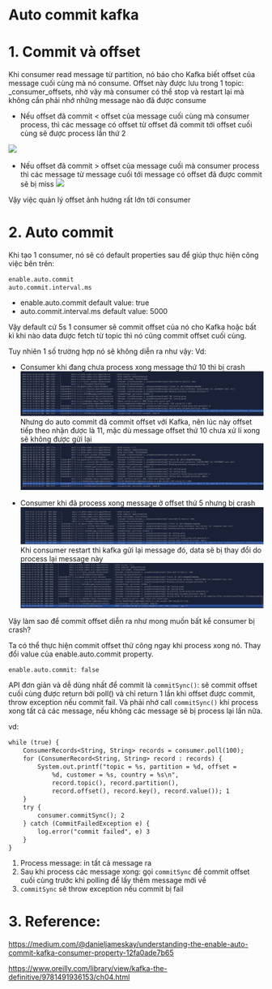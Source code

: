 # Auto commit kafka

# 1. Commit và offset

Khi consumer read message từ partition, nó báo cho Kafka biết offset của message cuối cùng mà nó consume. Offset này được lưu trong 1 topic: _consumer_offsets, nhờ vậy mà consumer có thể stop và restart lại mà không cần phải nhớ những message nào đã được consume

- Nếu offset đã commit < offset của message cuối cùng mà consumer process, thì các message có offset từ offset đã commit tới offset cuối cùng sẽ được process lần thứ 2

![](https://www.oreilly.com/library/view/kafka-the-definitive/9781491936153/assets/ktdg_04in06.png)

- Nếu offset đã commit > offset của message cuối mà consumer process thì các message từ message cuối tới message có offset đã được commit sẽ bị miss
![](https://www.oreilly.com/library/view/kafka-the-definitive/9781491936153/assets/ktdg_04in07.png)

Vậy việc quản lý offset ảnh hướng rất lớn tới consumer 

# 2. Auto commit

Khi tạo 1 consumer, nó sẽ có default properties sau để giúp thực hiện công việc bên trên:

```
enable.auto.commit
auto.commit.interval.ms
```


- enable.auto.commit default value: true
- auto.commit.interval.ms default value: 5000

Vậy default cứ 5s 1 consumer sẽ commit offset của nó cho Kafka hoặc bất kì khi nào data được fetch từ topic thì nó cũng commit offset cuối cùng.



Tuy nhiên 1 số trường hợp nó sẽ không diễn ra như vậy:
Vd: 

- Consumer khi đang chưa process xong message thứ 10 thì bị crash 
![](media/cap3.png)
Nhưng do auto commit đã commit offset với Kafka, nên lúc này offset tiếp theo nhận được là 11, mặc dù message offset thứ 10 chưa xử lí xong sẽ không được gửi lại
![](media/cap4.png)

- Consumer khi đã process xong message ở offset thứ 5 nhưng bị crash
![](media/cap1.png)
Khi consumer restart thì kafka gửi lại message đó, data sẽ bị thay đổi do process lại message này
![](media/cap2.png)


Vậy làm sao để commit offset diễn ra như mong muốn bất kể consumer bị crash?

Ta có thể thực hiện commit offset thử công ngay khi process xong nó.
Thay đổi value của enable.auto.commit property.

```
enable.auto.commit: false
```

API đơn giản và dễ dùng nhất để commit là `commitSync()`: sẽ commit offset cuối cùng được return bởi poll() và chỉ return 1 lần khi offset được commit, throw exception nếu commit fail. Và phải nhớ call `commitSync()` khi process xong tất cả các message, nếu không các message sẽ bị process lại lần nữa.

vd:
```
while (true) {
    ConsumerRecords<String, String> records = consumer.poll(100);
    for (ConsumerRecord<String, String> record : records) {
        System.out.printf("topic = %s, partition = %d, offset =
            %d, customer = %s, country = %s\n",
            record.topic(), record.partition(),
            record.offset(), record.key(), record.value()); 1
    }
    try {
        consumer.commitSync(); 2
    } catch (CommitFailedException e) {
        log.error("commit failed", e) 3
    }
}
```

1. Process message: in tất cả message ra
2. Sau khi process các message xong: gọi `commitSync` để commit offset cuối cùng trước khi polling để lấy thêm message mới về
3. `commitSync` sẽ throw exception nếu commit bị fail


# 3. Reference:
https://medium.com/@danieljameskay/understanding-the-enable-auto-commit-kafka-consumer-property-12fa0ade7b65

https://www.oreilly.com/library/view/kafka-the-definitive/9781491936153/ch04.html

